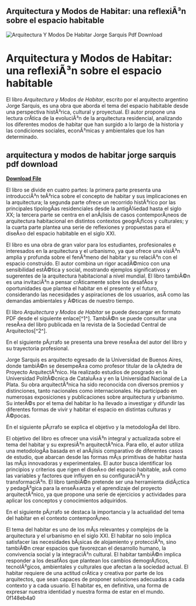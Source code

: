 ## Arquitectura y Modos de Habitar: una reflexiÃ³n sobre el espacio habitable

 
![Arquitectura Y Modos De Habitar Jorge Sarquis Pdf Download](https://encrypted-tbn2.gstatic.com/images?q=tbn:ANd9GcT29HY5WYCEDwcQ0qQ18OOsFM-QC4aJo72tqFFuJsTwwciC7BAT7gJ5k6_1)

 
# Arquitectura y Modos de Habitar: una reflexiÃ³n sobre el espacio habitable
 
El libro *Arquitectura y Modos de Habitar*, escrito por el arquitecto argentino Jorge Sarquis, es una obra que aborda el tema del espacio habitable desde una perspectiva histÃ³rica, cultural y proyectual. El autor propone una lectura crÃ­tica de la evoluciÃ³n de la arquitectura residencial, analizando los diferentes modos de habitar que han surgido a lo largo de la historia y las condiciones sociales, econÃ³micas y ambientales que los han determinado.
 
## arquitectura y modos de habitar jorge sarquis pdf download


[**Download File**](https://www.google.com/url?q=https%3A%2F%2Ftinurll.com%2F2tKneo&sa=D&sntz=1&usg=AOvVaw01QxKQUcFDAproVAi6Rvft)

 
El libro se divide en cuatro partes: la primera parte presenta una introducciÃ³n teÃ³rica sobre el concepto de habitar y sus implicaciones en la arquitectura; la segunda parte ofrece un recorrido histÃ³rico por las principales tipologÃ­as residenciales desde la antigÃ¼edad hasta el siglo XX; la tercera parte se centra en el anÃ¡lisis de casos contemporÃ¡neos de arquitectura habitacional en distintos contextos geogrÃ¡ficos y culturales; y la cuarta parte plantea una serie de reflexiones y propuestas para el diseÃ±o del espacio habitable en el siglo XXI.
 
El libro es una obra de gran valor para los estudiantes, profesionales e interesados en la arquitectura y el urbanismo, ya que ofrece una visiÃ³n amplia y profunda sobre el fenÃ³meno del habitar y su relaciÃ³n con el espacio construido. El autor combina un rigor acadÃ©mico con una sensibilidad estÃ©tica y social, mostrando ejemplos significativos y sugerentes de la arquitectura habitacional a nivel mundial. El libro tambiÃ©n es una invitaciÃ³n a pensar crÃ­ticamente sobre los desafÃ­os y oportunidades que plantea el habitar en el presente y el futuro, considerando las necesidades y aspiraciones de los usuarios, asÃ­ como las demandas ambientales y Ã©ticas de nuestro tiempo.
 
El libro *Arquitectura y Modos de Habitar* se puede descargar en formato PDF desde el siguiente enlace[^1^]. TambiÃ©n se puede consultar una reseÃ±a del libro publicada en la revista de la Sociedad Central de Arquitectos[^2^].

En el siguiente pÃ¡rrafo se presenta una breve reseÃ±a del autor del libro y su trayectoria profesional.
 
Jorge Sarquis es arquitecto egresado de la Universidad de Buenos Aires, donde tambiÃ©n se desempeÃ±a como profesor titular de la cÃ¡tedra de Proyecto ArquitectÃ³nico. Ha realizado estudios de posgrado en la Universidad PolitÃ©cnica de CataluÃ±a y en la Universidad Nacional de La Plata. Su obra arquitectÃ³nica ha sido reconocida con diversos premios y distinciones, tanto nacionales como internacionales. Ha participado en numerosas exposiciones y publicaciones sobre arquitectura y urbanismo. Su interÃ©s por el tema del habitar lo ha llevado a investigar y difundir las diferentes formas de vivir y habitar el espacio en distintas culturas y Ã©pocas.

En el siguiente pÃ¡rrafo se explica el objetivo y la metodologÃ­a del libro.
 
El objetivo del libro es ofrecer una visiÃ³n integral y actualizada sobre el tema del habitar y su expresiÃ³n arquitectÃ³nica. Para ello, el autor utiliza una metodologÃ­a basada en el anÃ¡lisis comparativo de diferentes casos de estudio, que abarcan desde las formas mÃ¡s primitivas de habitar hasta las mÃ¡s innovadoras y experimentales. El autor busca identificar los principios y criterios que rigen el diseÃ±o del espacio habitable, asÃ­ como las variables y factores que influyen en su configuraciÃ³n y transformaciÃ³n. El libro tambiÃ©n pretende ser una herramienta didÃ¡ctica y pedagÃ³gica para la enseÃ±anza y el aprendizaje del proyecto arquitectÃ³nico, ya que propone una serie de ejercicios y actividades para aplicar los conceptos y conocimientos adquiridos.
 
En el siguiente pÃ¡rrafo se destaca la importancia y la actualidad del tema del habitar en el contexto contemporÃ¡neo.
 
El tema del habitar es uno de los mÃ¡s relevantes y complejos de la arquitectura y el urbanismo en el siglo XXI. El habitar no solo implica satisfacer las necesidades bÃ¡sicas de alojamiento y protecciÃ³n, sino tambiÃ©n crear espacios que favorezcan el desarrollo humano, la convivencia social y la integraciÃ³n cultural. El habitar tambiÃ©n implica responder a los desafÃ­os que plantean los cambios demogrÃ¡ficos, tecnolÃ³gicos, ambientales y culturales que afectan a la sociedad actual. El habitar requiere de una actitud crÃ­tica y creativa por parte de los arquitectos, que sean capaces de proponer soluciones adecuadas a cada contexto y a cada usuario. El habitar es, en definitiva, una forma de expresar nuestra identidad y nuestra forma de estar en el mundo.
 0f148eb4a0

